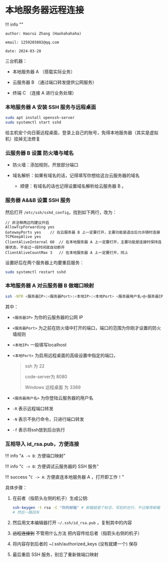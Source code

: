 # 本地服务器远程连接

!!! info ""

    author: Haorui Zhang (Haohahahaha)

    email: 1259203802@qq.com

    date: 2024-03-28

三台机器：

- 本地服务器 A （搭载实际业务）

- 云服务器 B （通过端口转发提供公网服务）

- 终端 C （连接 A 进行业务处理）


### 本地服务器 A 安装 SSH 服务与远程桌面

```bash
sudo apt install openssh-server
sudo systemctl start sshd
```

给主机安个向日葵远程桌面，登录上自己的账号，免得本地服务器（其实是虚拟机）挂掉无法修复

### 云服务器 B 设置 防火墙与域名

- 防火墙：添加规则，开放部分端口

- 域名解析：如果有域名的话，记得填写你想给这台云服务器的域名

    - 顺便：有域名的话也记得设置域名解析给云服务器 B 。

### 服务器 A&&B 设置 SSH 服务

然后打开 `/etc/ssh/sshd_config`，找到如下两行，改为：

```
// 非注释两边均建议开启
AllowTcpForwarding yes
GatewayPorts yes    // 在云服务器 B 上一定要打开，主要功能是退出后允许随时连接
TCPKeepAlive yes
ClientAliveInternal 60  // 在本地服务器 A 上一定要打开，主要功能是连接时保持连接状态，不会过一段时间就自动断开
ClientAliveCountMax 3   // 在本地服务器 A 上一定要打开，同上
```

设置好后在两个服务器上均要重启服务：

```bash 
sudo systemctl restart sshd
```

### 本地服务器 A 对云服务器 B 做端口映射

```bash
ssh -NfR <服务器IP>:<服务器Port>:<本地IP>:<本地Port> <服务器用户名>@<服务器IP>
```

其中：

- `<服务器IP>` 为你的云服务器的公网 IP

- `<服务器Port>` 为之前在防火墙中打开的端口，端口的范围为你刚才设置的防火墙规则

- `<本地IP>` 一般填写localhost

- `<本地Port>` 为启用远程桌面的高级设置中指定的端口，

    > ssh 为 22
    >
    > code-server为 8080
    >
    > Windows 远程桌面 为 3389

- `<服务器用户名>` 为你登陆云服务器的用户名

- `-R` 表示远程端口转发

- `-N` 表示不执行命令，只进行端口转发

- `-f` 表示将ssh放到后台执行

### 互相导入 id_rsa.pub，方便连接

!!! info "`A -> B`: 方便端口映射"

!!! info "`C -> B`: 方便调试云服务器的 SSH 服务"

!!! success "`C -> A`: 方便直连本地服务器 A ，打开即工作！"

具体步骤：

1. 在前者（指箭头左侧的机子）生成公钥:

    ```bash
    ssh-keygen -t rsa -C "你的邮箱" # 邮箱就是个标志，写别的也行，不过推荐邮箱
    # 然后一路回车
    ```

2. 然后用文本编辑器打开 `~/.ssh/id_rsa.pub` ，复制其中的内容

3. ~~远程连接到~~ 不管用什么方法 把内容传给后者（指箭头右侧的机子）

4. 将内容存到后者的 ~/.ssh/authorized_keys (没有就建一个) 保存

5. 最后重启 SSH 服务，别忘了重新做端口映射